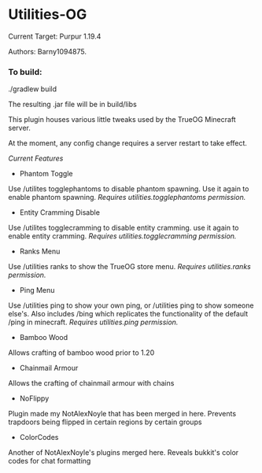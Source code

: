 # Utilities-OG

Current Target: Purpur 1.19.4

Authors: Barny1094875.

<h3>To build:</h3>

./gradlew build

The resulting .jar file will be in build/libs

This plugin houses various little tweaks used by the TrueOG Minecraft server.

At the moment, any config change requires a server restart to take effect.

*Current Features*

- Phantom Toggle

Use /utilites togglephantoms to disable phantom spawning. Use it again to enable phantom spawning.
*Requires utilities.togglephantoms permission.*

- Entity Cramming Disable

Use /utilites togglecramming to disable entity cramming. use it again to enable entity cramming.
*Requires utilities.togglecramming permission.*

- Ranks Menu

Use /utilities ranks to show the TrueOG store menu.
*Requires utilities.ranks permission.*

- Ping Menu

Use /utilities ping to show your own ping, or /utilities ping <player> to show someone else's.
Also includes /bing which replicates the functionality of the default /ping in minecraft.
*Requires utilities.ping permission.*

- Bamboo Wood

Allows crafting of bamboo wood prior to 1.20

- Chainmail Armour

Allows the crafting of chainmail armour with chains

- NoFlippy

Plugin made my NotAlexNoyle that has been merged in here. Prevents trapdoors being flipped in certain regions by certain groups

- ColorCodes

Another of NotAlexNoyle's plugins merged here. Reveals bukkit's color codes for chat formatting
